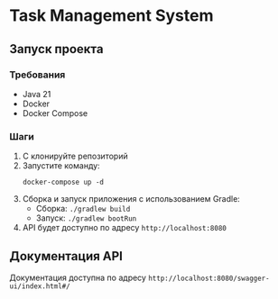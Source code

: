 # Task Management System

## Запуск проекта

### Требования
- Java 21
- Docker
- Docker Compose

### Шаги
1. С клонируйте репозиторий
2. Запустите команду:
    ```shell
    docker-compose up -d
    ```
3. Сборка и запуск приложения с использованием Gradle:
    - Сборка: `./gradlew build`
    - Запуск: `./gradlew bootRun`
4. API будет доступно по адресу `http://localhost:8080`

## Документация API
Документация доступна по адресу `http://localhost:8080/swagger-ui/index.html#/`

